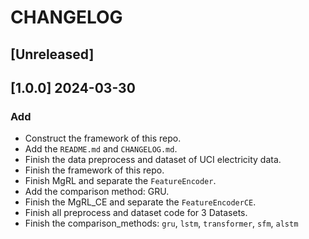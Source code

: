# CHANGELOG

## [Unreleased]

## [1.0.0] 2024-03-30

### Add

- Construct the framework of this repo.
- Add the `README.md` and `CHANGELOG.md`.
- Finish the data preprocess and dataset of UCI electricity data.
- Finish the framework of this repo.
- Finish MgRL and separate the `FeatureEncoder`. 
- Add the comparison method: GRU.
- Finish the MgRL_CE and separate the `FeatureEncoderCE`.
- Finish all preprocess and dataset code for 3 Datasets.
- Finish the comparison_methods: `gru`, `lstm`, `transformer`, `sfm`, `alstm`
